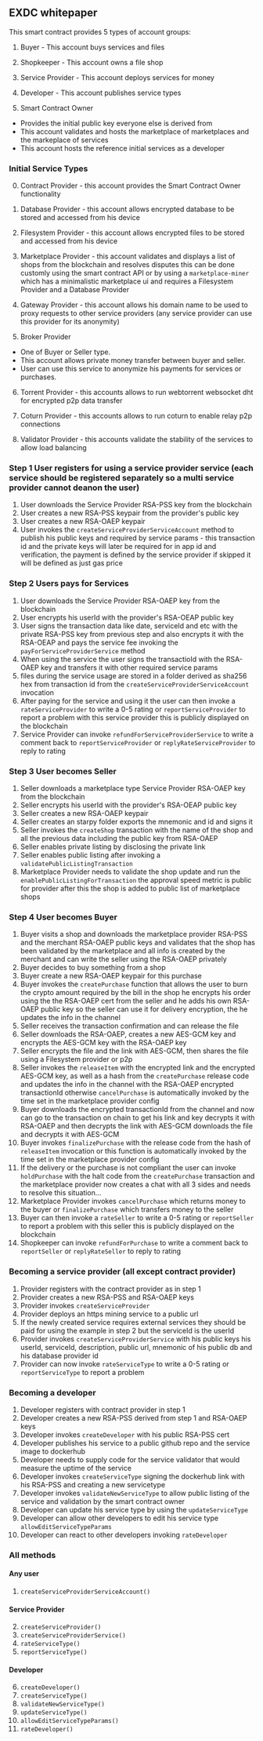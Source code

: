 ## EXDC whitepaper

This smart contract provides 5 types of account groups:

1. Buyer - This account buys services and files

2. Shopkeeper - This account owns a file shop

3. Service Provider - This account deploys services for money

4. Developer - This account publishes service types

5. Smart Contract Owner
- Provides the initial public key everyone else is derived from
- This account validates and hosts the marketplace of marketplaces and the markeplace of services
- This account hosts the reference initial services as a developer

### Initial Service Types

0. Contract Provider - this account provides the Smart Contract Owner functionality

1. Database Provider - this account allows encrypted database to be stored and accessed from his device

2. Filesystem Provider - this account allows encrypted files to be stored and accessed from his device 

3. Marketplace Provider - this account validates and displays a list of shops from the blockchain and resolves disputes this can be done customly using the smart contract API or by using a ```marketplace-miner``` which has a minimalistic marketplace ui and requires a Filesystem Provider and a Database Provider

4. Gateway Provider - this account allows his domain name to be used to proxy requests to other service providers (any service provider can use this provider for its anonymity)

5. Broker Provider 
- One of Buyer or Seller type.
- This account allows private money transfer between buyer and seller. 
- User can use this service to anonymize his payments for services or purchases.

6. Torrent Provider - this accounts allows to run webtorrent websocket dht for encrypted p2p data transfer

7. Coturn Provider - this accounts allows to run coturn to enable relay p2p connections

8. Validator Provider - this accounts validate the stability of the services to allow load balancing 

### Step 1 User registers for using a service provider service (each service should be registered separately so a multi service provider cannot deanon the user)

1. User downloads the Service Provider RSA-PSS key from the blockchain
2. User creates a new RSA-PSS keypair from the provider's public key
3. User creates a new RSA-OAEP keypair
4. User invokes the ```createServiceProviderServiceAccount``` method to publish his public keys and required by service params - this transaction id and the private keys will later be required for in app id and verification, the payment is defined by the service provider if skipped it will be defined as just gas price

### Step 2 Users pays for Services

1. User downloads the Service Provider RSA-OAEP key from the blockchain
2. User encrypts his userId with the provider's RSA-OEAP public key
3. User signs the transaction data like date, serviceId and etc with the private RSA-PSS key from previous step and also encrypts it with the RSA-OEAP and pays the service fee invoking the ```payForServiceProviderService``` method
4. When using the service the user signs the transactioId with the RSA-OAEP key and transfers it with other required service params
5. files during the service usage are stored in a folder derived as sha256 hex from transaction id from the ```createServiceProviderServiceAccount``` invocation
6. After paying for the service and using it the user can then invoke a ```rateServiceProvider``` to write a 0-5 rating or ```reportServiceProvider``` to report a problem with this service provider this is publicly displayed on the blockchain
7. Service Provider can invoke ```refundForServiceProviderService``` to write a comment back to ```reportServiceProvider``` or ```replyRateServiceProvider``` to reply to rating

### Step 3 User becomes Seller

1. Seller downloads a marketplace type Service Provider RSA-OAEP key from the blockchain
2. Seller encrypts his userId with the provider's RSA-OEAP public key
3. Seller creates a new RSA-OAEP keypair
3. Seller creates an starpy folder exports the mnemonic and id and signs it
4. Seller invokes the ```createShop``` transaction with the name of the shop and all the previous data including the public key from RSA-OAEP
5. Seller enables private listing by disclosing the private link
6. Seller enables public listing after invoking a ```validatePublicListingTransaction```
7. Marketplace Provider needs to validate the shop update and run the ```enablePublicListingForTransaction``` the approval speed metric is public for provider after this the shop is added to public list of marketplace shops

### Step 4 User becomes Buyer
1. Buyer visits a shop and downloads the marketplace provider RSA-PSS and the merchant RSA-OAEP public keys and validates that the shop has been validated by the marketplace and all info is created by the merchant and can write the seller using the RSA-OAEP privately 
2. Buyer decides to buy something from a shop
3. Buyer create a new RSA-OAEP keypair for this purchase
4. Buyer invokes the ```createPurchase``` function that allows the user to burn the crypto amount required by the bill in the shop he encrypts his order using the the RSA-OAEP cert from the seller and he adds his own RSA-OAEP public key so the seller can use it for delivery encryption, the he updates the info in the channel
5. Seller receives the transaction confirmation and can release the file
6. Seller downloads the RSA-OAEP, creates a new AES-GCM key and encrypts the AES-GCM key with the RSA-OAEP key
7. Seller encrypts the file and the link with AES-GCM, then shares the file using a Filesystem provider or p2p
8. Seller invokes the ```releaseItem``` with the encrypted link and the encrypted AES-GCM key, as well as a hash from the ```createPurchase``` release code and updates the info in the channel with the RSA-OAEP encrypted transactionId otherwise ```cancelPurchase``` is automatically invoked by the time set in the marketplace provider config
9. Buyer downloads the encrypted transactionId from the channel and now can go to the transaction on chain to get his link and key decrypts it with RSA-OAEP and then decrypts the link with AES-GCM downloads the file and decrypts it with AES-GCM
10. Buyer invokes ```finalizePurchase``` with the release code from the hash of ```releaseItem``` invocation or this function is automatically invoked by the time set in the marketplace provider config
11. If the delivery or the purchase is not compliant the user can invoke ```holdPurchase``` with the halt code from the ```createPurchase``` transaction and the marketplace provider now creates a chat with all 3 sides and needs to resolve this situation...
12. Marketplace Provider invokes ```cancelPurchase``` which returns money to the buyer or ```finalizePurchase``` which transfers money to the seller
13. Buyer can then invoke a ```rateSeller``` to write a 0-5 rating or ```reportSeller``` to report a problem with this seller this is publicly displayed on the blockchain
14. Shopkeeper can invoke ```refundForPurchase``` to write a comment back to ```reportSeller``` or ```replyRateSeller``` to reply to rating

### Becoming a service provider (all except contract provider)

1. Provider registers with the contract provider as in step 1
2. Provider creates a new RSA-PSS and RSA-OAEP keys
3. Provider invokes ```createServiceProvider```
3. Provider deploys an https mining service to a public url 
4. If the newly created service requires external services they should be paid for using the example in step 2 but the serviceId is the userId 
5. Provider invokes ```createServiceProviderService``` with his public keys his userId, serviceId, description, public url, mnemonic of his public db and his database provider id
6. Provider can now invoke ```rateServiceType``` to write a 0-5 rating or ```reportServiceType``` to report a problem

### Becoming a developer

1. Developer registers with contract provider in step 1
2. Developer creates a new RSA-PSS derived from step 1 and RSA-OAEP keys
3. Developer invokes ```createDeveloper``` with his public RSA-PSS cert
4. Developer publishes his service to a public github repo and the service image to dockerhub
5. Developer needs to supply code for the service validator that would measure the uptime of the service
6. Developer invokes ```createServiceType``` signing the dockerhub link with his RSA-PSS and creating a new servicetype
7. Developer invokes ```validateNewServiceType``` to allow public listing of the service and validation by the smart contract owner
8. Developer can update his service type by using the ```updateServiceType```
9. Developer can allow other developers to edit his service type ```allowEditServiceTypeParams```
10. Developer can react to other developers invoking ```rateDeveloper```


### All methods

#### Any user
1. ```createServiceProviderServiceAccount()```

#### Service Provider
2. ```createServiceProvider()```
3. ```createServiceProviderService()```
4. ```rateServiceType()```
5. ```reportServiceType()```

#### Developer 
6. ```createDeveloper()```
7. ```createServiceType()```
8. ```validateNewServiceType()```
9. ```updateServiceType()```
10. ```allowEditServiceTypeParams()```
11. ```rateDeveloper()```

####  
